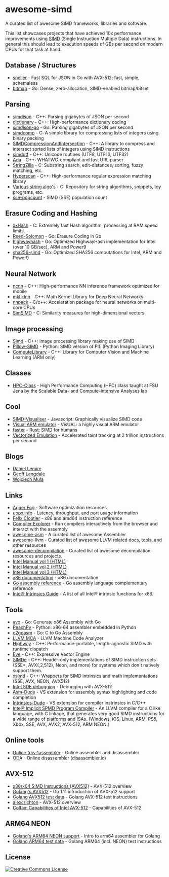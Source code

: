 # awesome-simd

A curated list of awesome SIMD frameworks, libraries and software.

This list showcases projects that have achieved 10x performance improvements using [SIMD](https://en.wikipedia.org/wiki/SIMD) (Single Instruction Multiple Data) instructions. In general this should lead to execution speeds of GBs per second on modern CPUs for that task at hand.

## Database / Structures

* [sneller](https://github.com/SnellerInc/sneller) - Fast SQL for JSON in Go with AVX-512: fast, simple, schemaless
* [bitmap](https://github.com/kelindar/bitmap) - Go: Dense, zero-allocation, SIMD-enabled bitmap/bitset

## Parsing

* [simdjson](https://github.com/lemire/simdjson) - C++: Parsing gigabytes of JSON per second
* [dictionary](https://github.com/lemire/dictionary) - C++: High-performance dictionary coding
* [simdjson-go](https://github.com/minio/simdjson-go) - Go: Parsing gigabytes of JSON per second
* [simdcomp](https://github.com/lemire/SIMDcomp) - C: A simple library for compressing lists of integers using binary packing
* [SIMDCompressionAndIntersection](https://github.com/lemire/SIMDCompressionAndIntersection) - C++: A library to compress and intersect sorted lists of integers using SIMD instructions
* [simdutf](https://github.com/simdutf/simdutf) - C++: Unicode routines (UTF8, UTF16, UTF32)
* [Ada](https://github.com/ada-url/ada) - C++: WHATWG-compliant and fast URL parser
* [StringZilla](https://github.com/ashvardanian/StringZilla) - C: Substring search, edit-distances, sorting, fuzzy matching, etc.
* [Hyperscan](https://github.com/intel/hyperscan) - C++: High-performance regular expression matching library
* [Various string algo's](https://github.com/WojciechMula/toys) - C: Repository for string algorithms, snippets, toy programs, etc.
* [sse-popcount](https://github.com/WojciechMula/sse-popcount) - SIMD (SSE) population count

## Erasure Coding and Hashing
- [xxHash](https://github.com/Cyan4973/xxHash) - C:  Extremely fast Hash algorithm, processing at RAM speed limits.
- [Reed-Solomon](https://github.com/klauspost/reedsolomon) - Go: Erasure Coding in Go
- [highwayhash](https://github.com/minio/highwayhash) - Go: Optimized HighwayHash implementation for Intel (over 10 GB/sec), ARM and Power9
- [sha256-simd](https://github.com/minio/sha256-simd) - Go: Optimized SHA256 computations for Intel, ARM and Power9

## Neural Network

- [ncnn](https://github.com/Tencent/ncnn) - C++: High-performance NN inference framework optimized for mobile
- [mkl-dnn](https://github.com/intel/mkl-dnn) - C++: Math Kernel Library for Deep Neural Networks
- [nnpack](https://github.com/Maratyszcza/NNPACK) - C/c++: Acceleration package for neural networks on multi-core CPUs
- [SimSIMD](https://github.com/ashvardanian/SimSIMD) - C: Similarity measures for high-dimensional vectors

## Image processing

* [Simd](https://github.com/ermig1979/Simd) - C++: image processing library making use of SIMD
* [Pillow-SIMD](https://github.com/uploadcare/pillow-simd) - Python: SIMD version of PIL (Python Imaging Library)
* [ComputeLibrary](https://github.com/ARM-software/ComputeLibrary) - C++: Library for Computer Vision and Machine Learning (ARM only)

## Classes

* [HPC-Class](https://scalable.uni-jena.de/opt/hpc/index.html) -  High Performance Computing (HPC) class taught at FSU Jena by the Scalable Data- and Compute-intensive Analyses lab

## Cool

* [SIMD-Visualiser](https://github.com/piotte13/SIMD-Visualiser) - Javascript: Graphically visualize SIMD code
* [Visual ARM emulator](https://salmanarif.bitbucket.io/visual/index.html) - VisUAL: a highly visual ARM emulator
* [faster](https://github.com/AdamNiederer/faster) - Rust: SIMD for humans
* [Vectorized Emulation](https://gamozolabs.github.io/fuzzing/2018/10/14/vectorized_emulation.html) - Accelerated taint tracking at 2 trillion instructions per second

## Blogs

* [Daniel Lemire](https://lemire.me/blog/)
* [Geoff Langdale](https://branchfree.org/)
* [Wojciech Muła](http://0x80.pl/notesen.html)

## Links

* [Agner Fog](https://www.agner.org/optimize/) - Software optimization resources
* [uops.info](http://uops.info/index.html) - Latency, throughput, and port usage information
* [Felix Cloutier](https://www.felixcloutier.com/x86/index.html) - x86 and amd64 instruction reference
* [Compiler Explorer](https://go.godbolt.org/) - Run compilers interactively from the browser and interact with the assembly
* [awesome-asm](https://github.com/MorgaJoyce/awesome-asm) - A curated list of awesome Assembler
* [awesome-llvm](https://github.com/HongxuChen/awesome-llvm) - Curated list of awesome LLVM related docs, tools, and other resources
* [awesome-decompilation](https://github.com/nforest/awesome-decompilation) - Curated list of awesome decompilation resources and projects.
* [Intel Manual vol 1 (HTML)](http://xem.github.io/minix86/manual/intel-x86-and-64-manual-vol1/o_7281d5ea06a5b67a.html)
* [Intel Manual vol 2 (HTML)](http://xem.github.io/minix86/manual/intel-x86-and-64-manual-vol2/o_b5573232dd8f1481.html)
* [Intel Manual vol 3 (HTML)](http://xem.github.io/minix86/manual/intel-x86-and-64-manual-vol3/o_fe12b1e2a880e0ce.html)
* [x86 documentation](https://github.com/xem/minix86) - x86 documentation
* [Go assembly reference](https://quasilyte.dev/blog/post/go-asm-complementary-reference/) - Go assembly language complementary reference
* [Intel® Intrinsics Guide](https://www.intel.com/content/www/us/en/docs/intrinsics-guide/index.html) - A list of all Intel® intrinsic functions for x86.

## Tools

* [avo](https://github.com/mmcloughlin/avo) - Go: Generate x86 Assembly with Go
* [PeachPy](https://github.com/Maratyszcza/PeachPy) - Python: x86-64 assembler embedded in Python
* [c2goasm](https://github.com/minio/c2goasm) - Go: C to Go Assembly
* [LLVM MCA](https://llvm.org/docs/CommandGuide/llvm-mca.html) - LLVM Machine Code Analyzer
* [Highway](https://github.com/google/highway) - C++: Performance-portable, length-agnostic SIMD with runtime dispatch
* [Eve](https://github.com/jfalcou/eve) - C++: Expressive Vector Engine
* [SIMDe](https://github.com/simd-everywhere/simde) - C++: Header-only implementations of SIMD instruction sets (SSE*, AVX{,2,512}, Neon, and more) for systems which don't natively support them.
* [xsimd](https://github.com/QuantStack/xsimd) - C++: Wrappers for SIMD intrinsics and math implementations (SSE, AVX, NEON, AVX512)
* [Intel SDE debugging](https://software.intel.com/en-us/articles/debugging-applications-with-intel-sde#DEBUG-AVX512) - Debugging with AVX-512
* [Asm-Dude](https://github.com/HJLebbink/asm-dude) - VS extension for assembly syntax highlighting and code completion
* [Intrinsics-Dude](https://github.com/HJLebbink/intrinsics-dude) - VS extension for compiler instrinsics in C/C++
* [Intel® Implicit SPMD Program Compiler](https://ispc.github.io/) - An LLVM compiler for a C like language, with C linkage, that generates very good SIMD instructions for a wide range of platforms and ISAs.  (Windows, iOS, Linux, ARM, PS5, Xbox, SSE, AVX, AVX2, AVX-512, ARM NEON.)

## Online tools

* [Online (dis-)assembler](http://shell-storm.org/online/Online-Assembler-and-Disassembler/) - Online assembler and disassembler
* [ODA](https://onlinedisassembler.com/odaweb/) - Online disassembler (disassembler.io)

## AVX-512

* [x86/x64 SIMD Instructions (AVX512)](https://www.officedaytime.com/simd512e/simd.html) - AVX-512 overview
* [Golang's AVX512](https://github.com/golang/go/wiki/AVX512) - Go 1.11 introduction of AVX-512 support
* [Golang AVX512 test data](https://github.com/golang/go/tree/master/src/cmd/asm/internal/asm/testdata/avx512enc) - Golang AVX-512 test instructions
* [alexcrichton](https://gist.github.com/alexcrichton/3281adb58af7f465cebee49759ae3164) - AVX-512 overview
* [Colfax: Capabilities of Intel AVX-512](https://colfaxresearch.com/skl-avx512/) - Capabilities of AVX-512

## ARM64 NEON

* [Golang's ARM64 NEON support](https://golang.org/pkg/cmd/internal/obj/arm64/) - Intro to arm64 assembler for Golang
* [Golang ARM64 test data](https://github.com/golang/go/blob/master/src/cmd/asm/internal/asm/testdata/arm64enc.s) - Golang ARM64 (incl. NEON) test instructions

## License

[![Creative Commons License](http://i.creativecommons.org/l/by/4.0/88x31.png)](http://creativecommons.org/licenses/by/4.0/)
